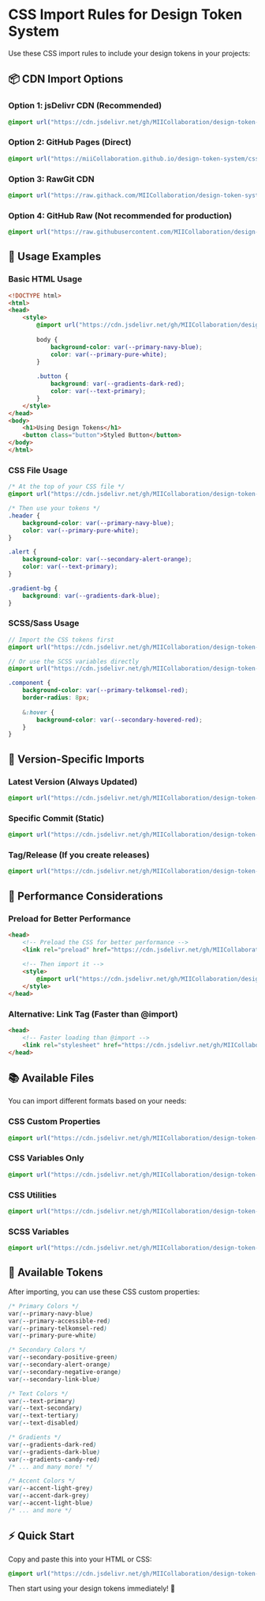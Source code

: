 # CSS Import Rules for Design Token System

Use these CSS import rules to include your design tokens in your projects:

## 📦 **CDN Import Options**

### **Option 1: jsDelivr CDN (Recommended)**
```css
@import url("https://cdn.jsdelivr.net/gh/MIICollaboration/design-token-system@main/dist/css/styles.css");
```

### **Option 2: GitHub Pages (Direct)**
```css
@import url("https://miiCollaboration.github.io/design-token-system/css/styles.css");
```

### **Option 3: RawGit CDN**
```css
@import url("https://raw.githack.com/MIICollaboration/design-token-system/main/dist/css/styles.css");
```

### **Option 4: GitHub Raw (Not recommended for production)**
```css
@import url("https://raw.githubusercontent.com/MIICollaboration/design-token-system/main/dist/css/styles.css");
```

## 🎯 **Usage Examples**

### **Basic HTML Usage**
```html
<!DOCTYPE html>
<html>
<head>
    <style>
        @import url("https://cdn.jsdelivr.net/gh/MIICollaboration/design-token-system@main/dist/css/styles.css");
        
        body {
            background-color: var(--primary-navy-blue);
            color: var(--primary-pure-white);
        }
        
        .button {
            background: var(--gradients-dark-red);
            color: var(--text-primary);
        }
    </style>
</head>
<body>
    <h1>Using Design Tokens</h1>
    <button class="button">Styled Button</button>
</body>
</html>
```

### **CSS File Usage**
```css
/* At the top of your CSS file */
@import url("https://cdn.jsdelivr.net/gh/MIICollaboration/design-token-system@main/dist/css/styles.css");

/* Then use your tokens */
.header {
    background-color: var(--primary-navy-blue);
    color: var(--primary-pure-white);
}

.alert {
    background-color: var(--secondary-alert-orange);
    color: var(--text-primary);
}

.gradient-bg {
    background: var(--gradients-dark-blue);
}
```

### **SCSS/Sass Usage**
```scss
// Import the CSS tokens first
@import url("https://cdn.jsdelivr.net/gh/MIICollaboration/design-token-system@main/dist/css/styles.css");

// Or use the SCSS variables directly
@import url("https://cdn.jsdelivr.net/gh/MIICollaboration/design-token-system@main/dist/scss/_variables.scss");

.component {
    background-color: var(--primary-telkomsel-red);
    border-radius: 8px;
    
    &:hover {
        background-color: var(--secondary-hovered-red);
    }
}
```

## 🔄 **Version-Specific Imports**

### **Latest Version (Always Updated)**
```css
@import url("https://cdn.jsdelivr.net/gh/MIICollaboration/design-token-system@main/dist/css/styles.css");
```

### **Specific Commit (Static)**
```css
@import url("https://cdn.jsdelivr.net/gh/MIICollaboration/design-token-system@1a15add/dist/css/styles.css");
```

### **Tag/Release (If you create releases)**
```css
@import url("https://cdn.jsdelivr.net/gh/MIICollaboration/design-token-system@v1.0.0/dist/css/styles.css");
```

## 🚀 **Performance Considerations**

### **Preload for Better Performance**
```html
<head>
    <!-- Preload the CSS for better performance -->
    <link rel="preload" href="https://cdn.jsdelivr.net/gh/MIICollaboration/design-token-system@main/dist/css/styles.css" as="style">
    
    <!-- Then import it -->
    <style>
        @import url("https://cdn.jsdelivr.net/gh/MIICollaboration/design-token-system@main/dist/css/styles.css");
    </style>
</head>
```

### **Alternative: Link Tag (Faster than @import)**
```html
<head>
    <!-- Faster loading than @import -->
    <link rel="stylesheet" href="https://cdn.jsdelivr.net/gh/MIICollaboration/design-token-system@main/dist/css/styles.css">
</head>
```

## 📚 **Available Files**

You can import different formats based on your needs:

### **CSS Custom Properties**
```css
@import url("https://cdn.jsdelivr.net/gh/MIICollaboration/design-token-system@main/dist/css/styles.css");
```

### **CSS Variables Only**
```css
@import url("https://cdn.jsdelivr.net/gh/MIICollaboration/design-token-system@main/dist/css/variables.css");
```

### **CSS Utilities**
```css
@import url("https://cdn.jsdelivr.net/gh/MIICollaboration/design-token-system@main/dist/css/utilities.css");
```

### **SCSS Variables**
```scss
@import url("https://cdn.jsdelivr.net/gh/MIICollaboration/design-token-system@main/dist/scss/_variables.scss");
```

## 🎨 **Available Tokens**

After importing, you can use these CSS custom properties:

```css
/* Primary Colors */
var(--primary-navy-blue)
var(--primary-accessible-red)
var(--primary-telkomsel-red)
var(--primary-pure-white)

/* Secondary Colors */
var(--secondary-positive-green)
var(--secondary-alert-orange)
var(--secondary-negative-orange)
var(--secondary-link-blue)

/* Text Colors */
var(--text-primary)
var(--text-secondary)
var(--text-tertiary)
var(--text-disabled)

/* Gradients */
var(--gradients-dark-red)
var(--gradients-dark-blue)
var(--gradients-candy-red)
/* ... and many more! */

/* Accent Colors */
var(--accent-light-grey)
var(--accent-dark-grey)
var(--accent-light-blue)
/* ... and more */
```

## ⚡ **Quick Start**

Copy and paste this into your HTML or CSS:

```css
@import url("https://cdn.jsdelivr.net/gh/MIICollaboration/design-token-system@main/dist/css/styles.css");
```

Then start using your design tokens immediately! 🎉
